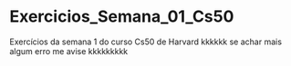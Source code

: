 # Exercicios_Semana_01_Cs50
Exercícios da semana 1 do curso Cs50 de Harvard kkkkkk se achar mais algum erro me avise kkkkkkkkk
